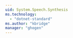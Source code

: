```yaml
---
uid: System.Speech.Synthesis
ms.technology: 
  - "dotnet-standard"
ms.author: "kbridge"
manager: "ghogen"
---
```


